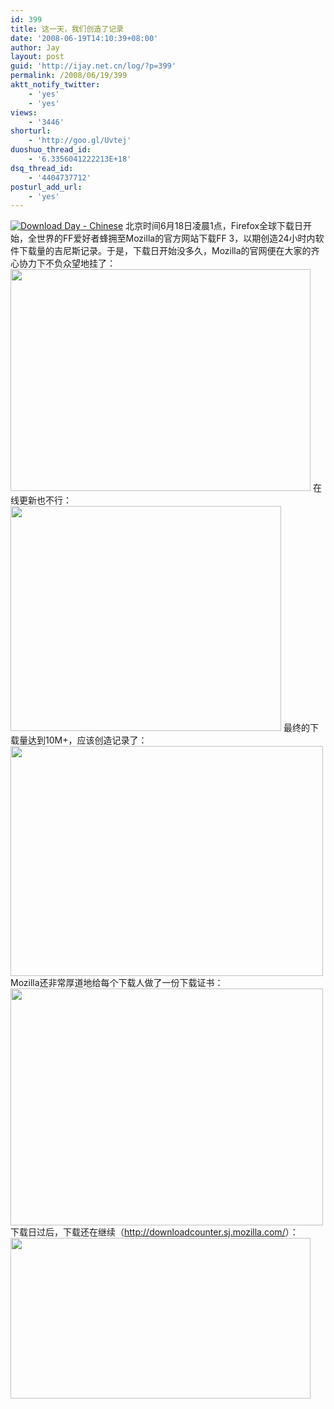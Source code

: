 ```yaml
---
id: 399
title: 这一天，我们创造了记录
date: '2008-06-19T14:10:39+08:00'
author: Jay
layout: post
guid: 'http://ijay.net.cn/log/?p=399'
permalink: /2008/06/19/399
aktt_notify_twitter:
    - 'yes'
    - 'yes'
views:
    - '3446'
shorturl:
    - 'http://goo.gl/Uvtej'
duoshuo_thread_id:
    - '6.3356041222213E+18'
dsq_thread_id:
    - '4404737712'
posturl_add_url:
    - 'yes'
---
```


<a href="https://www.mozilla.org/en-US/contribute/"><img border="0" alt="Download Day - Chinese" title="Download Day - Chinese" src="https://www.mozilla.org/en-US/contribute/friends/"/></a>
北京时间6月18日凌晨1点，Firefox全球下载日开始，全世界的FF爱好者蜂拥至Mozilla的官方网站下载FF 3，以期创造24小时内软件下载量的吉尼斯记录。于是，下载日开始没多久，Mozilla的官网便在大家的齐心协力下不负众望地挂了：
<a href='http://jayxu.com/log/wp-content/uploads/2008/06/ff-down.png'><img src="http://jayxu.com/log/wp-content/uploads/2008/06/ff-down.png" alt="" title="ff-down" width="480" height="355" class="aligncenter size-medium wp-image-401" /></a>
在线更新也不行：
<a href='http://jayxu.com/log/wp-content/uploads/2008/06/ff-down2.png'><img src="http://jayxu.com/log/wp-content/uploads/2008/06/ff-down2.png" alt="" title="ff-down2" width="433" height="360" class="aligncenter size-medium wp-image-400" /></a>
最终的下载量达到10M+，应该创造记录了：
<a href='http://jayxu.com/log/wp-content/uploads/2008/06/dd-download.png'><img src="http://jayxu.com/log/wp-content/uploads/2008/06/dd-download.png" alt="" title="dd-download" width="500" height="368" class="aligncenter size-full wp-image-402" /></a>
Mozilla还非常厚道地给每个下载人做了一份下载证书：
<a href='http://jayxu.com/log/wp-content/uploads/2008/06/cert.png'><img src="http://jayxu.com/log/wp-content/uploads/2008/06/cert.png" alt="" title="cert" width="500" height="379" class="aligncenter size-full wp-image-403" /></a>
下载日过后，下载还在继续（<a href="https://www.mozilla.org/en-US/contribute/">http://downloadcounter.sj.mozilla.com/</a>）：
<a href='http://jayxu.com/log/wp-content/uploads/2008/06/ff-download.png'><img src="http://jayxu.com/log/wp-content/uploads/2008/06/ff-download.png" alt="" title="ff-download" width="480" height="257" class="aligncenter size-medium wp-image-404" /></a>